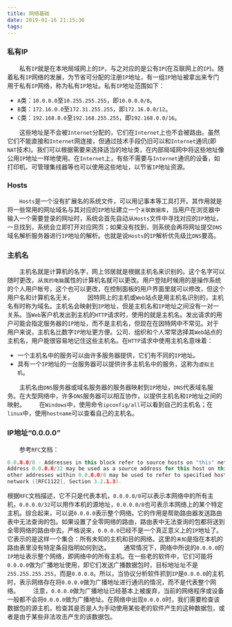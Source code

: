 ```yaml
---
title: 网络基础
date: 2019-01-16 21:15:36
tags:
---
```

### 私有IP

&emsp;&emsp;私有`IP`就是在本地局域网上的`IP`，与之对应的是公有`IP`(在互联网上的`IP`)。随着私有`IP`网络的发展，为节省可分配的注册`IP`地址，有一组`IP`地址被拿出来专门用于私有`IP`网络，称为私有`IP`地址。私有`IP`地址范围如下：

- `A`类：`10.0.0.0`至`10.255.255.255`，即`10.0.0.0/8`。
- `B`类：`172.16.0.0`至`172.31.255.255`，即`172.16.0.0/12`。
- `C`类：`192.168.0.0`至`192.168.255.255`，即`192.168.0.0/16`。

&emsp;&emsp;这些地址是不会被`Internet`分配的，它们在`Internet`上也不会被路由。虽然它们不能直接和`Internet`网连接，但通过技术手段仍旧可以和`Internet`通讯(即`NAT`技术)。我们可以根据需要来选择适当的地址类，在内部局域网中将这些地址像公用`IP`地址一样地使用。在`Internet`上，有些不需要与`Internet`通讯的设备，如打印机、可管理集线器等也可以使用这些地址，以节省`IP`地址资源。

### Hosts

&emsp;&emsp;`Hosts`是一个没有扩展名的系统文件，可以用记事本等工具打开。其作用就是将一些常用的网址域名与其对应的`IP`地址建立一个`关联数据库`，当用户在浏览器中输入一个需要登录的网址时，系统会首先自动从`Hosts`文件中寻找对应的`IP`地址，一旦找到，系统会立即打开对应网页；如果没有找到，则系统会再将网址提交`DNS`域名解析服务器进行`IP`地址的解析。也就是说`Hosts`的`IP`解析优先级比`DNS`要高。

### 主机名

&emsp;&emsp;主机名就是计算机的名字，网上邻居就是根据主机名来识别的。这个名字可以随时更改，从`我的电脑`属性的计算机名就可以更改。用户登陆时候用的是操作系统的个人用户帐号，这个也可以更改，在控制面板的用户界面里就可以修改，但这个用户名和计算机名无关。
&emsp;&emsp;因特网上的主机或`Web`站点是用主机名识别的，主机名有时称为域名。主机名会映射到`IP`地址，但是主机名和`IP`地址之间没有一对一关系。当`Web`客户机发出到主机的`HTTP`请求时，使用的就是主机名。发出请求的用户可能会指定服务器的`IP`地址，而不是主机名，但现在在因特网中不常见。对于用户来说，主机名比数字`IP`地址更方便。公司、组织和个人常常选择其`Web`站点的主机名，用户能很容易地记住这些主机名。在`HTTP`请求中使用主机名意味着：

- 一个主机名中的服务可以由许多服务器提供，它们有不同的`IP`地址。
- 具有一个`IP`地址的一台服务器可以提供许多主机名中的服务，这称为`虚拟主机`。

&emsp;&emsp;主机名由`DNS`服务器或域名服务器的服务器映射到`IP`地址，`DNS`代表域名服务。在大型网络中，许多`DNS`服务器可以相互协作，以提供主机名和`IP`地址之间的映射。
&emsp;&emsp;在`Windows`中，使用命令`ipconfig/all`可以看到自己的主机名；在`linux`中，使用`hostname`可以查看自己的主机名。

### IP地址“0.0.0.0”

&emsp;&emsp;参考`RFC`文档：

``` cpp
0.0.0.0/8 - Addresses in this block refer to source hosts on "this" network.
Address 0.0.0.0/32 may be used as a source address for this host on this network;
other addresses within 0.0.0.0/8 may be used to refer to specified hosts on this
network ([RFC1122], Section 3.2.1.3).
```

根据`RFC`文档描述，它不只是代表本机，`0.0.0.0/8`可以表示本网络中的所有主机，`0.0.0.0/32`可以用作本机的源地址，`0.0.0.0/8`也可表示本网络上的某个特定主机。综合起来，可以说`0.0.0.0`表示整个网络。它的作用是帮助路由器发送路由表中无法查询的包。如果设置了全零网络的路由，路由表中无法查询的包都将送到全零网络的路由中去。严格说来，`0.0.0.0`已经不是一个真正意义上的`IP`地址了。它表示的是这样一个集合：所有未知的主机和目的网络。这里的`未知`是指在本机的路由表里没有特定条目指明如何到达。
&emsp;&emsp;通常情况下，网络中所说的`0.0.0.0`的`IP`地址表示整个网络，即网络中的所有主机。在一些老的软件中，它们可能将`0.0.0.0`做为广播地址使用，即它们发送广播数据包时，目标地址址不是`255.255.255.255`，而是`0.0.0.0`。所以，当协议分析软件抓到`IP`是`0.0.0.0`的主机时，表示网络存在将`0.0.0.0`做为广播地址进行通讯的情况，而不是代表整个网络。
&emsp;&emsp;注意，`0.0.0.0`做为广播地址已经基本上被废弃，当前的网络程序或设备一般都不会将`0.0.0.0`做为广播地址。在网络中出现`0.0.0.0`时，我们需要检查该数据包的源主机，检查其是否是人为手动使用某些老的软件产生的这种数据包，或者是由于某些非法攻击产生的该数据包。